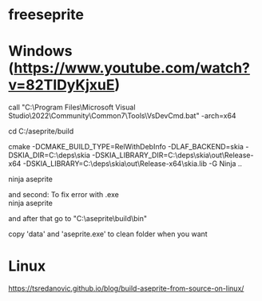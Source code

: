 # freeseprite


# Windows (https://www.youtube.com/watch?v=82TIDyKjxuE)

call "C:\Program Files\Microsoft Visual Studio\2022\Community\Common7\Tools\VsDevCmd.bat" -arch=x64

cd C:/aseprite/build

cmake -DCMAKE_BUILD_TYPE=RelWithDebInfo -DLAF_BACKEND=skia -DSKIA_DIR=C:\deps\skia -DSKIA_LIBRARY_DIR=C:\deps\skia\out\Release-x64 -DSKIA_LIBRARY=C:\deps\skia\out\Release-x64\skia.lib -G Ninja ..

ninja aseprite

and second: To fix error with .exe<br>
ninja aseprite

and after that go to "C:\aseprite\build\bin"

copy 'data' and 'aseprite.exe' to clean folder when you want

# Linux

https://tsredanovic.github.io/blog/build-aseprite-from-source-on-linux/
